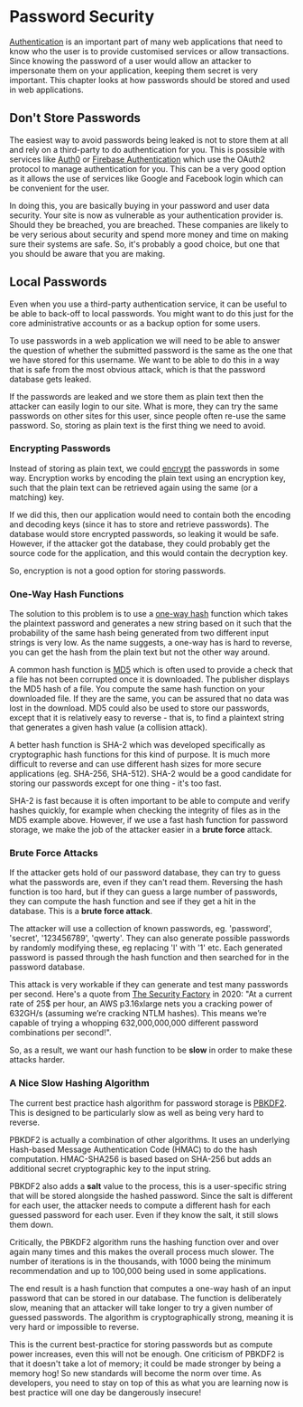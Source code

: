 # Password Security

[Authentication](../advanced/authentication.md) is an important part of
many web applications that need to know who the user is to provide
customised services or allow transactions.  Since knowing the
password of a user would allow an attacker to impersonate them on
your application, keeping them secret is very important.  This chapter
looks at how passwords should be stored and used in web applications.

## Don't Store Passwords

The easiest way to avoid passwords being leaked is not to store them at
all and rely on a third-party to do authentication for you.  This is
possible with services like [Auth0](https://auth0.com/) or
[Firebase Authentication](https://firebase.google.com/docs/auth/)
which use the OAuth2 protocol to manage authentication for you.  This
can be a very good option as it allows the use of services like Google
and Facebook login which can be convenient for the user.

In doing this, you are basically buying in your password and user data
security.  Your site is now as vulnerable as your authentication provider
is. Should they be breached, you are breached.  These companies are
likely to be very serious about security and spend more money and time
on making sure their systems are safe.  So, it's probably a good choice,
but one that you should be aware that you are making.

## Local Passwords

Even when you use a third-party authentication service, it can be useful
to be able to back-off to local passwords.  You might want to do this just
for the core administrative accounts or as a backup option for some users.

To use passwords in a web application we will need to be able to answer the
question of whether the submitted password is the same as the one that
we have stored for this username.  We want to be able to do this in
a way that is safe from the most obvious attack, which is that the
password database gets leaked.

If the passwords are leaked and we store them as plain text then the attacker
can easily login to our site. What is more, they can try the same passwords
on other sites for this user, since people often re-use the same
password.  So, storing as plain text is the first thing we need to avoid.

### Encrypting Passwords

Instead of storing as plain text, we could [encrypt](https://en.wikipedia.org/wiki/Encryption)
the passwords in some way.
Encryption works by encoding the plain text using an encryption key, such that
the plain text can be retrieved again using the same (or a matching) key.

If we did this, then our application would need to contain both the encoding
and decoding keys (since it has to store and retrieve passwords).   The database
would store encrypted passwords, so leaking it would be safe.  However,
if the attacker got the database, they could probably get the source code
for the application, and this would contain the decryption key.  

So, encryption is not a good option for storing passwords.

### One-Way Hash Functions

The solution to this problem is to use a 
[one-way hash](https://en.wikipedia.org/wiki/Cryptographic_hash_function) function which
takes the plaintext password and generates a new string based on it such
that the probability of the same hash being generated from two different
input strings is very low.  As the name suggests, a one-way has is hard
to reverse, you can get the hash from the plain text but not the other
way around.

A common hash function is [MD5](https://en.wikipedia.org/wiki/MD5) which is
often used to provide a check that a file has not been corrupted once it
is downloaded.  The publisher displays the MD5 hash of a file. You compute
the same hash function on your downloaded file. If they are the same, you
can be assured that no data was lost in the download.   MD5 could also be
used to store our passwords, except that it is relatively easy to reverse -
that is, to find a plaintext string that generates a given hash value (a
collision attack).

A better hash function is SHA-2 which was developed specifically
as cryptographic hash functions for this kind of purpose.  It is
much more difficult to reverse and can use different hash sizes
for more secure applications (eg. SHA-256, SHA-512).  SHA-2 would
be a good candidate for storing our passwords except for one
thing - it's too fast.

SHA-2 is fast because it is often important to be able to compute
and verify hashes quickly, for example when checking the integrity
of files as in the MD5 example above.   However, if we use a fast
hash function for password storage, we make the job of the attacker
easier in a **brute force** attack.

### Brute Force Attacks

If the attacker gets hold of our password database, they can try
to guess what the passwords are, even if they can't read them.  Reversing
the hash function is too hard, but if they can guess a large number
of passwords, they can compute the hash function and see if they
get a hit in the database.  This is a **brute force attack**.

The attacker will use a collection of known passwords, eg. 'password',
'secret', '123456789', 'qwerty'.  They can also generate possible
passwords by randomly modifying these, eg replacing 'l' with '1' etc.
Each generated password is passed through the hash function and then
searched for in the password database.

This attack is very workable if they can generate and test many
passwords per second.  Here's a quote from
[The Security Factory](https://thesecurityfactory.be/password-cracking-speed/) 
in 2020: "At a current rate of 25$ per hour, an
AWS p3.16xlarge nets you a cracking power of 632GH/s (assuming we’re cracking
NTLM hashes). This means we’re capable of trying a whopping 632,000,000,000
different password combinations per second!".

So, as a result, we want our hash function to be **slow** in order to make
these attacks harder.

### A Nice Slow Hashing Algorithm

The current best practice hash algorithm for password storage is
[PBKDF2](https://en.wikipedia.org/wiki/PBKDF2).  This is designed
to be particularly slow as well as being very hard to reverse. 

PBKDF2 is actually a combination of other algorithms. It uses 
an underlying Hash-based Message Authentication Code (HMAC)
to do the hash computation.  HMAC-SHA256 is based based on SHA-256
but adds an additional secret cryptographic key to the input
string.

PBKDF2 also adds a **salt** value to the process, this is
a user-specific string that will be stored alongside the
hashed password.   Since the salt is different for each user,
the attacker needs to compute a different hash for each
guessed password for each user.  Even if they know the salt,
it still slows them down.

Critically, the PBKDF2 algorithm runs the hashing function over and
over again many times and this makes the overall process much
slower.   The number of iterations is in the thousands, with
1000 being the minimum recommendation and up to 100,000 being
used in some applications.

The end result is a hash function that computes a one-way hash
of an input password that can be stored in our database.  The
function is deliberately slow, meaning that an attacker
will take longer to try a given number of guessed passwords.
The algorithm is cryptographically strong, meaning it is
very hard or impossible to reverse.

This is the current best-practice for storing passwords but as
compute power increases, even this will not be enough.  One
criticism of PBKDF2 is that it doesn't take a lot of memory; it
could be made stronger by being a memory hog!  So new standards
will become the norm over time.  As developers, you need to
stay on top of this as what you are learning now is best
practice will one day be dangerously insecure!

